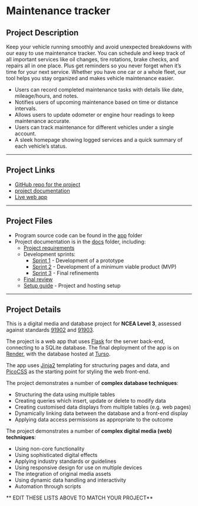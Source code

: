 # Maintenance tracker



## Project Description

 Keep your vehicle running smoothly and avoid unexpected breakdowns with our easy to use maintenance tracker. You can schedule and keep track of all important services like oil changes, tire rotations, brake checks, and repairs all in one place. Plus get reminders so you never forget when it’s time for your next service. Whether you have one car or a whole fleet, our tool helps you stay organized and makes vehicle maintenance easier.

- Users can record completed maintenance tasks with details like date, mileage/hours, and notes.
- Notifies users of upcoming maintenance based on time or distance intervals.
- Allows users to update odometer or engine hour readings to keep maintenance accurate.
- Users can track maintenance for different vehicles under a single account.
- A sleek homepage showing logged services and a quick summary of each vehicle’s status.


---

## Project Links

- [GitHub repo for the project](https://github.com/waimea-dlcollins/300dtd_maintenance_tracker_website)
- [project documentation]( https://waimea-dlcollins.github.io/300dtd_maintenance_tracker_website/)
- [Live web app](https://...)


---

## Project Files

- Program source code can be found in the [app](app/) folder
- Project documentation is in the [docs](docs/) folder, including:
   - [Project requirements](docs/0-requirements.md)
   - Development sprints:
      - [Sprint 1](docs/1-sprint-1-prototype.md) - Development of a prototype
      - [Sprint 2](docs/2-sprint-2-mvp.md) - Development of a minimum viable product (MVP)
      - [Sprint 3](docs/3-sprint-3-refinement.md) - Final refinements
   - [Final review](docs/4-review.md)
   - [Setup guide](docs/setup.md) - Project and hosting setup

---

## Project Details

This is a digital media and database project for **NCEA Level 3**, assessed against standards [91902](docs/as91902.pdf) and [91903](docs/as91903.pdf).

The project is a web app that uses [Flask](https://flask.palletsprojects.com) for the server back-end, connecting to a SQLite database. The final deployment of the app is on [Render](https://render.com/), with the database hosted at [Turso](https://turso.tech/).

The app uses [Jinja2](https://jinja.palletsprojects.com/templates/) templating for structuring pages and data, and [PicoCSS](https://picocss.com/) as the starting point for styling the web front-end.

The project demonstrates a number of **complex database techniques**:
- Structuring the data using multiple tables
- Creating queries which insert, update or delete to modify data
- Creating customised data displays from multiple tables (e.g. web pages)
- Dynamically linking data between the database and a front-end display
- Applying data access permissions as appropriate to the outcome

The project demonstrates a number of **complex digital media (web) techniques**:
- Using non-core functionality
- Using sophisticated digital effects
- Applying industry standards or guidelines
- Using responsive design for use on multiple devices
- The integration of original media assets
- Using dynamic data handling and interactivity
- Automation through scripts

** EDIT THESE LISTS ABOVE TO MATCH YOUR PROJECT**


